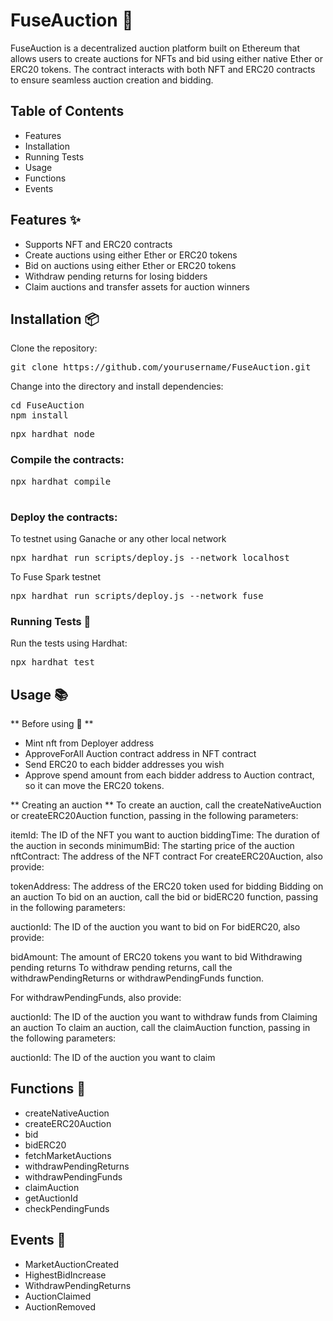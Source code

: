 # FuseAuction 🚀
FuseAuction is a decentralized auction platform built on Ethereum that allows users to create auctions for NFTs and bid using either native Ether or ERC20 tokens. The contract interacts with both NFT and ERC20 contracts to ensure seamless auction creation and bidding.

## Table of Contents
- Features
- Installation
- Running Tests
- Usage
- Functions
- Events

## Features ✨

- Supports NFT and ERC20 contracts
- Create auctions using either Ether or ERC20 tokens
- Bid on auctions using either Ether or ERC20 tokens
- Withdraw pending returns for losing bidders
- Claim auctions and transfer assets for auction winners

## Installation 📦
Clone the repository:
<pre>
git clone https://github.com/yourusername/FuseAuction.git
</pre>

Change into the directory and install dependencies:

<pre>
cd FuseAuction
npm install
</pre>

<pre>
npx hardhat node
</pre>

### Compile the contracts:

<pre>
npx hardhat compile

</pre>
### Deploy the contracts:
To testnet using Ganache or any other local network
<pre>
npx hardhat run scripts/deploy.js --network localhost
</pre>

To Fuse Spark testnet
<pre>
npx hardhat run scripts/deploy.js --network fuse
</pre>

### Running Tests 🧪
Run the tests using Hardhat:

<pre>
npx hardhat test
</pre>

## Usage 📚

**  Before using 📝 **

- Mint nft from Deployer address
- ApproveForAll Auction contract address in NFT contract
- Send ERC20 to each bidder addresses you wish
- Approve spend amount from each bidder address to Auction contract, so it can move the ERC20 tokens. 

** Creating an auction **
To create an auction, call the createNativeAuction or createERC20Auction function, passing in the following parameters:

itemId: The ID of the NFT you want to auction
biddingTime: The duration of the auction in seconds
minimumBid: The starting price of the auction
nftContract: The address of the NFT contract
For createERC20Auction, also provide:

tokenAddress: The address of the ERC20 token used for bidding
Bidding on an auction
To bid on an auction, call the bid or bidERC20 function, passing in the following parameters:

auctionId: The ID of the auction you want to bid on
For bidERC20, also provide:

bidAmount: The amount of ERC20 tokens you want to bid
Withdrawing pending returns
To withdraw pending returns, call the withdrawPendingReturns or withdrawPendingFunds function.

For withdrawPendingFunds, also provide:

auctionId: The ID of the auction you want to withdraw funds from
Claiming an auction
To claim an auction, call the claimAuction function, passing in the following parameters:

auctionId: The ID of the auction you want to claim
## Functions 📝
- createNativeAuction
- createERC20Auction
- bid
- bidERC20
- fetchMarketAuctions
- withdrawPendingReturns
- withdrawPendingFunds
- claimAuction
- getAuctionId
- checkPendingFunds

## Events 📣
- MarketAuctionCreated
- HighestBidIncrease
- WithdrawPendingReturns
- AuctionClaimed
- AuctionRemoved
